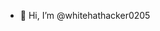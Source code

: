 - 👋 Hi, I’m @whitehathacker0205
<!---
whitehathacker0205/whitehathacker0205 is a ✨ special ✨ repository because its `README.md` (this file) appears on your GitHub profile.
You can click the Preview link to take a look at your changes.
--->
